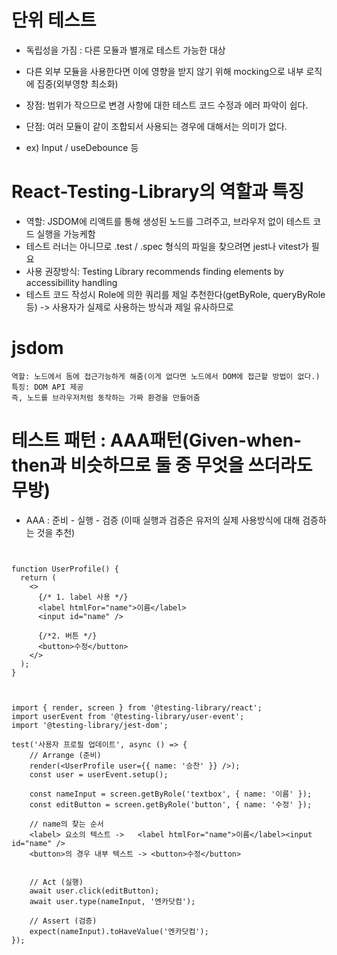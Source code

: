 # 단위 테스트
- 독립성을 가짐 : 다른 모듈과 별개로 테스트 가능한 대상
- 다른 외부 모듈을 사용한다면 이에 영향을 받지 않기 위해 mocking으로 내부 로직에 집중(외부영향 최소화)
- 장점: 범위가 작으므로 변경 사항에 대한 테스트 코드 수정과 에러 파악이 쉽다.
- 단점: 여러 모듈이 같이 조합되서 사용되는 경우에 대해서는 의미가 없다.

- ex) Input / useDebounce 등


# React-Testing-Library의 역할과 특징
- 역할: JSDOM에 리액트를 통해 생성된 노드를 그려주고, 브라우저 없이 테스트 코드 실행을 가능케함
- 테스트 러너는 아니므로 .test / .spec 형식의 파일을 찾으려면 jest나 vitest가 필요
- 사용 권장방식: Testing Library recommends finding elements by accessibillity handling
- 테스트 코드 작성시 Role에 의한 쿼리를 제일 추천한다(getByRole, queryByRole 등) -> 사용자가 실제로 사용하는 방식과 제일 유사하므로


# jsdom
```
역할: 노드에서 돔에 접근가능하게 해줌(이게 없다면 노드에서 DOM에 접근할 방법이 없다.)
특징: DOM API 제공
즉, 노드를 브라우저처럼 동작하는 가짜 환경을 만들어줌
```

# 테스트 패턴 : AAA패턴(Given-when-then과 비슷하므로 둘 중 무엇을 쓰더라도 무방)
- AAA : 준비 - 실행 - 검증 (이때 실행과 검증은 유저의 실제 사용방식에 대해 검증하는 것을 추천)
```


function UserProfile() {
  return (
    <>
      {/* 1. label 사용 */}
      <label htmlFor="name">이름</label>
      <input id="name" />
      
      {/*2. 버튼 */}
      <button>수정</button>
    </>
  );
}



import { render, screen } from '@testing-library/react';
import userEvent from '@testing-library/user-event';
import '@testing-library/jest-dom';

test('사용자 프로필 업데이트', async () => {
    // Arrange (준비)
    render(<UserProfile user={{ name: '승찬' }} />);
    const user = userEvent.setup();
  
    const nameInput = screen.getByRole('textbox', { name: '이름' });
    const editButton = screen.getByRole('button', { name: '수정' });

    // name의 찾는 순서
    <label> 요소의 텍스트 ->   <label htmlFor="name">이름</label><input id="name" />
    <button>의 경우 내부 텍스트 -> <button>수정</button>

  
    // Act (실행)
    await user.click(editButton);
    await user.type(nameInput, '엔카닷컴');
    
    // Assert (검증)
    expect(nameInput).toHaveValue('엔카닷컴');
});

```